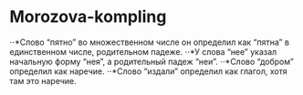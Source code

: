 # **Morozova-kompling**
⋅⋅*Слово “пятно” во множественном числе он определил как “пятна” в единственном числе, родительном падеже.
⋅⋅*У слова “нее” указал начальную форму “нея”, а родительный падеж “неи”.
⋅⋅*Слово “добром” определил как наречие.
⋅⋅*Слово “издали” определил как глагол, хотя там это наречие.

